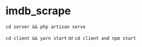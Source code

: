 # imdb_scrape

`cd server && php artisan serve`


`cd client && yarn start` or `cd client and npm start`
